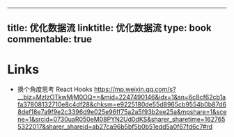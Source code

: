 
---
title: 优化数据流
linktitle: 优化数据流
type: book
commentable: true
---

# Links

- 换个角度思考 React Hooks https://mp.weixin.qq.com/s?__biz=MzIzOTkwMjM0OQ==&mid=2247490146&idx=1&sn=6c8cf62cb1afa37808132710e8c4df28&chksm=e9225180de55d8965cb9554b0b87d68def18e7a9f9e2c3396d9e025e96ff75a2a5f93b2ee25a&mpshare=1&scene=1&srcid=0730uaR050eM08PYN2Ud0dKS&sharer_sharetime=1627655322017&sharer_shareid=ab27ca96b5bf5b0b51edd5a0f67fd6c7#rd 
    